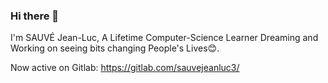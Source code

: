 ### Hi there 👋

I'm SAUVÉ Jean-Luc, A Lifetime Computer-Science Learner Dreaming and Working on seeing bits changing People's Lives😊.

Now active on Gitlab: https://gitlab.com/sauvejeanluc3/
